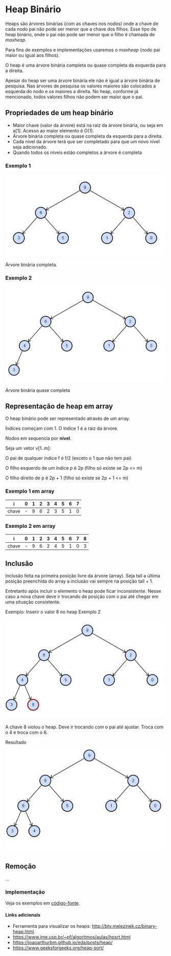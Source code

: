 # Heap Binário

Heaps são árvores binárias (com as chaves nos nodos) onde a chave de cada nodo pai não pode ser menor que a chave dos filhos. Esse tipo de heap binário, onde o pai não pode ser menor que o filho é chamada de _maxheap_. 

Para fins de exemplos e implementações usaremos o _maxheap_ (nodo pai maior ou igual aos filhos).

O heap é uma árvore binária completa ou quase completa da esquerda para a direita.

Apesar do heap ser uma árvore binária ele não é igual a árvore binária de pesquisa. Nas árvores de pesquisa os valores maiores são colocados a esquerda do nodo e os maiores a direita. No heap, conforme já mencionado, todos valores filhos não podem ser maior que o pai.

## Propriedades de um heap binário

- Maior chave (valor da árvore) está na raíz da árvore binária, ou seja em a[1]. Acesso ao maior elemento é O(1).
- Árvore binária completa ou quase completa da esquerda para a direita.
- Cada nível da árvore terá que ser completado para que um novo nível seja adicionado.
- Quando todos os níveis estão completos a árvore é completa

### Exemplo 1

![img.png](img.png)

Árvore binária completa. 

### Exemplo 2

![img_1.png](img_1.png)

Árvore binária quase completa


## Representação de heap em array

O heap binário pode ser representado através de um array.

Índices começam com 1. O índice 1 é a raiz da árvore.

Nodos em sequencia por **nível**.

Seja um vetor v[1..m]:

O pai de qualquer índice f é f/2 (exceto o 1 que não tem pai)

O filho esquerdo de um índice p é 2p (filho só existe se 2p <= m)

O filho direito de p é 2p + 1 (filho só existe se 2p + 1 <= m)

### Exemplo 1 em array

| i     | 0    | 1   | 2   | 3   | 4   | 5   | 6   | 7   |
|-------|-----|-----|-----|-----|-----|-----|-----|-----|
| chave | -   | 9   | 6   | 2   | 3  | 5   | 1   | 0   |


### Exemplo 2 em array

| i     | 0    | 1   | 2   | 3   | 4   | 5   | 6   | 7   | 8   |
|-------|-----|-----|-----|-----|-----|-----|-----|-----|-----|
| chave | -   | 9   | 6   | 2   | 4   | 5   | 1   | 0   | 3   |


## Inclusão 

Inclusão feita na primeira posição livre da árvore (array). Seja tail a última posição preenchida do array a inclusão vai sempre na posição tail + 1.

Entretanto após incluir o elemento o heap pode ficar inconsistente. Nesse caso a nova chave deve ir trocando de posição com o pai até chegar em uma situação consistente.

Exemplo: Inserir o valor 8 no heap Exemplo 2

![img_2.png](img_2.png)

A chave 8 violou o heap. Deve ir trocando com o pai até ajustar. Troca com o 4 e troca com o 6.

Resultado

![img_3.png](img_3.png)


## Remoção
...


### Implementação

Veja os exemplos em  [código-fonte](ExemploMaxHeap.java).


#### Links adicionais

- Ferramenta para visualizar os heaps: http://btv.melezinek.cz/binary-heap.html.
- https://www.ime.usp.br/~pf/algoritmos/aulas/hpsrt.html
- https://joaoarthurbm.github.io/eda/posts/heap/
- https://www.geeksforgeeks.org/heap-sort/


